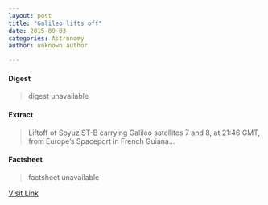 ```yaml
---
layout: post
title: "Galileo lifts off"
date: 2015-09-03
categories: Astronomy
author: unknown author

---
```



#### Digest
>digest unavailable

#### Extract
>Liftoff of Soyuz ST-B carrying Galileo satellites 7 and 8, at 21:46 GMT, from Europe’s Spaceport in French Guiana...

#### Factsheet
>factsheet unavailable

[Visit Link](http://www.esa.int/spaceinvideos/Videos/2015/03/Galileo_liftoff_replay)


